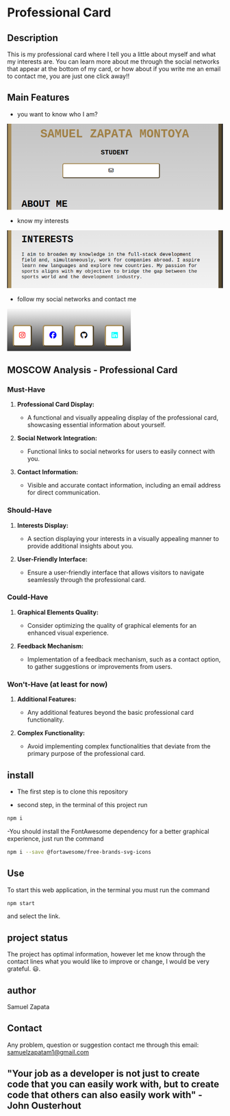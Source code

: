 # Professional Card

## Description
This is my professional card where I tell you a little about myself and what my interests are.
You can learn more about me through the social networks that appear at the bottom of my card, or how about if you write me an email to contact me, you are just one click away!!
## Main Features
- you want to know who I am?

![Alt text](<digital-professional-card/src/graphics-elements/Captura desde 2024-01-31 15-53-17.png>)

- know my interests

![Alt text](<digital-professional-card/src/graphics-elements/Captura desde 2024-01-31 15-51-31.png>)

- follow my social networks and contact me

![Alt text](<digital-professional-card/src/graphics-elements/Captura desde 2024-01-31 15-52-18.png>)

## MOSCOW Analysis - Professional Card

### Must-Have

1. **Professional Card Display:**
   - A functional and visually appealing display of the professional card, showcasing essential information about yourself.

2. **Social Network Integration:**
   - Functional links to social networks for users to easily connect with you.

3. **Contact Information:**
   - Visible and accurate contact information, including an email address for direct communication.

### Should-Have

1. **Interests Display:**
   - A section displaying your interests in a visually appealing manner to provide additional insights about you.

2. **User-Friendly Interface:**
   - Ensure a user-friendly interface that allows visitors to navigate seamlessly through the professional card.

### Could-Have

1. **Graphical Elements Quality:**
   - Consider optimizing the quality of graphical elements for an enhanced visual experience.

2. **Feedback Mechanism:**
   - Implementation of a feedback mechanism, such as a contact option, to gather suggestions or improvements from users.

### Won't-Have (at least for now)

1. **Additional Features:**
   - Any additional features beyond the basic professional card functionality.

2. **Complex Functionality:**
   - Avoid implementing complex functionalities that deviate from the primary purpose of the professional card.





## install

- The first step is to clone this repository

- second step, in the terminal of this project run
```bash
npm i
```
-You should install the FontAwesome dependency for a better graphical experience, just run the command
```bash
npm i --save @fortawesome/free-brands-svg-icons
```
## Use
To start this web application, in the terminal you must run the command
```bash
npm start
```
and select the link.

## project status
The project has optimal information, however let me know through the contact lines what you would like to improve or change, I would be very grateful. 😃.
## author
 Samuel Zapata

## Contact
Any problem, question or suggestion contact me through this email:
samuelzapatam1@gmail.com

## "Your job as a developer is not just to create code that you can easily work with, but to create code that others can also easily work with" - John Ousterhout
